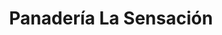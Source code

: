 ---
title: "Panadería La Sensación"
url: /quetzaltenango/panaderia-la-sensacion/
shop: panadería
---